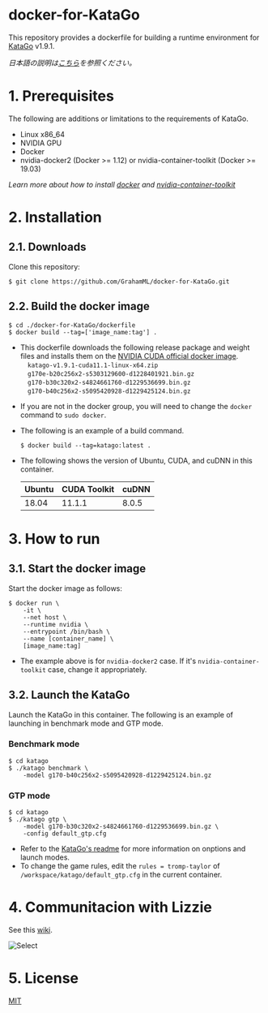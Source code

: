 # docker-for-KataGo
This repository provides a dockerfile for building a runtime environment for [KataGo](https://github.com/lightvector/KataGo) v1.9.1.  

_日本語の説明は[こちら](https://github.com/GrahamML/docker-for-KataGo/blob/master/README_JP.md)を参照ください。_

# 1. Prerequisites  
The following are additions or limitations to the requirements of KataGo. 
+ Linux x86_64
+ NVIDIA GPU
+ Docker
+ nvidia-docker2 (Docker >= 1.12) or nvidia-container-toolkit (Docker >= 19.03)  

_Learn more about how to install [docker](https://github.com/Microsoft/MMdnn/blob/master/docs/InstallDockerCE.md) and [nvidia-container-toolkit](https://github.com/NVIDIA/nvidia-docker#quickstart)_


# 2. Installation
## 2.1. Downloads
Clone this repository:  
```
$ git clone https://github.com/GrahamML/docker-for-KataGo.git
```
## 2.2. Build the docker image
```console
$ cd ./docker-for-KataGo/dockerfile
$ docker build --tag=['image_name:tag'] . 
```
+ This dockerfile downloads the following release package and weight files and installs them on the [NVIDIA CUDA official docker image](https://hub.docker.com/r/nvidia/cuda/).  
&emsp;`katago-v1.9.1-cuda11.1-linux-x64.zip`  
&emsp;`g170e-b20c256x2-s5303129600-d1228401921.bin.gz`  
&emsp;`g170-b30c320x2-s4824661760-d1229536699.bin.gz`  
&emsp;`g170-b40c256x2-s5095420928-d1229425124.bin.gz`
+ If you are not in the docker group, you will need to change the `docker` command to `sudo docker`.
+ The following is an example of a build command.  
    ```
    $ docker build --tag=katago:latest . 
    ```
+ The following shows the version of Ubuntu, CUDA, and cuDNN in this container.  

    | Ubuntu | CUDA Toolkit        | cuDNN          |
    |--------|---------------------|----------------|
    | 18.04  | 11.1.1              | 8.0.5          |

# 3. How to run
## 3.1. Start the docker image
Start the docker image as follows:  
```console
$ docker run \
    -it \
    --net host \
    --runtime nvidia \
    --entrypoint /bin/bash \
    --name [container_name] \
    [image_name:tag]
```  
+ The example above is for `nvidia-docker2` case. If it's `nvidia-container-toolkit` case, change it appropriately.  

## 3.2. Launch the KataGo  
Launch the KataGo in this container.  The following is an example of launching in benchmark mode and GTP mode.
### Benchmark mode
```console
$ cd katago
$ ./katago benchmark \
    -model g170-b40c256x2-s5095420928-d1229425124.bin.gz
```

### GTP mode
```console
$ cd katago
$ ./katago gtp \
    -model g170-b30c320x2-s4824661760-d1229536699.bin.gz \
    -config default_gtp.cfg  
```  
+ Refer to the [KataGo's readme](https://github.com/lightvector/KataGo) for more information on onptions and launch modes. 
+ To change the game rules, edit the `rules = tromp-taylor` of `/workspace/katago/default_gtp.cfg` in the current container.

# 4. Communitacion with Lizzie  
See this [wiki](https://github.com/GrahamML/docker_for_AQ/wiki/Communitacion-with-Lizzie).  

![Select](https://github.com/GrahamML/docker_for_AQ/wiki/images/Communitacion-with-Lizzie/Fig7.png)

# 5. License  
[MIT](https://github.com/GrahamML/docker_for_KataGo/blob/master/LICENSE)
